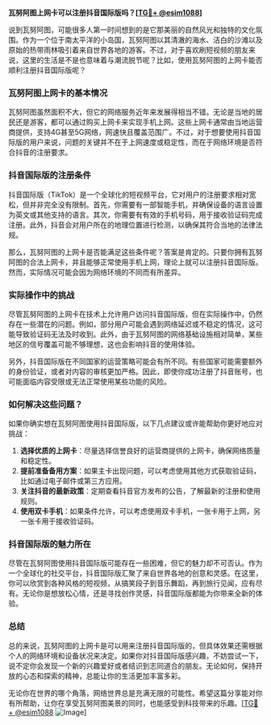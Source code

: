 **瓦努阿图上网卡可以注册抖音国际版吗？[[TG💪+ @esim1088](https://t.me/s/esim1088)]**

说到瓦努阿图，可能很多人第一时间想到的是它那美丽的自然风光和独特的文化氛围。作为一个位于南太平洋的小岛国，瓦努阿图以其清澈的海水、洁白的沙滩以及原始的热带雨林吸引着来自世界各地的游客。不过，对于喜欢刷短视频的朋友来说，这里的生活是不是也意味着与潮流脱节呢？比如，使用瓦努阿图的上网卡能否顺利注册抖音国际版呢？

### 瓦努阿图上网卡的基本情况

瓦努阿图虽然面积不大，但它的网络服务近年来发展得相当不错。无论是当地的居民还是游客，都可以通过购买上网卡来实现手机上网。这些上网卡通常由当地运营商提供，支持4G甚至5G网络，网速快且覆盖范围广。不过，对于想要使用抖音国际版的用户来说，问题的关键并不在于上网速度或稳定性，而在于网络环境是否符合抖音的注册要求。

### 抖音国际版的注册条件

抖音国际版（TikTok）是一个全球化的短视频平台，它对用户的注册要求相对宽松，但并非完全没有限制。首先，你需要有一部智能手机，并确保设备的语言设置为英文或其他支持的语言。其次，你需要有有效的手机号码，用于接收验证码完成注册。此外，抖音会对用户所在的地理位置进行检测，以确保其符合当地的法律法规。

那么，瓦努阿图的上网卡是否能满足这些条件呢？答案是肯定的。只要你拥有瓦努阿图的合法上网卡，并且能够正常使用手机上网，理论上就可以注册抖音国际版。然而，实际情况可能会因为网络环境的不同而有所差异。

### 实际操作中的挑战

尽管瓦努阿图的上网卡在技术上允许用户访问抖音国际版，但在实际操作中，仍然存在一些潜在的问题。例如，部分用户可能会遇到网络延迟或不稳定的情况，这可能导致验证码无法及时收到。此外，由于瓦努阿图的网络基础设施相对简单，某些地区的信号覆盖可能不够理想，这也会影响抖音的使用体验。

另外，抖音国际版在不同国家的运营策略可能会有所不同。有些国家可能需要额外的身份验证，或者对内容的审核更加严格。因此，即使你成功注册了抖音账号，也可能面临内容受限或无法正常使用某些功能的风险。

### 如何解决这些问题？

如果你确实想在瓦努阿图使用抖音国际版，以下几点建议或许能帮助你更好地应对挑战：

1. **选择优质的上网卡**：尽量选择信誉良好的运营商提供的上网卡，确保网络质量和稳定性。
2. **提前准备备用方案**：如果主卡出现问题，可以考虑使用其他方式获取验证码，比如通过电子邮件或第三方应用。
3. **关注抖音的最新政策**：定期查看抖音官方发布的公告，了解最新的注册和使用规则。
4. **使用双卡手机**：如果条件允许，可以考虑使用双卡手机，一张卡用于上网，另一张卡用于接收验证码。

### 抖音国际版的魅力所在

尽管在瓦努阿图使用抖音国际版可能存在一些困难，但它的魅力却不可否认。作为一个全球化的社交平台，抖音国际版汇聚了来自世界各地的创意和灵感。在这里，你可以欣赏到各种风格的短视频，从搞笑段子到音乐舞蹈，再到旅行见闻，应有尽有。无论你是想放松心情，还是寻找创作灵感，抖音国际版都能为你带来全新的体验。

### 总结

总的来说，瓦努阿图的上网卡是可以用来注册抖音国际版的，但具体效果还需根据个人的网络环境和设备状况来决定。如果你对抖音国际版感兴趣，不妨尝试一下，说不定你会发现一个新的兴趣爱好或者结识到志同道合的朋友。无论如何，保持开放的心态和探索的精神，总能让你的生活更加丰富多彩。

无论你在世界的哪个角落，网络世界总是充满无限的可能性。希望这篇分享能对你有所帮助，让你在享受瓦努阿图美景的同时，也能感受到科技带来的乐趣。[[TG💪+ @esim1088](https://t.me/s/esim1088) ![Image](https://i.postimg.cc/4NQfJmqS/Snipaste-2025-05-13-00-14-12.png)]
